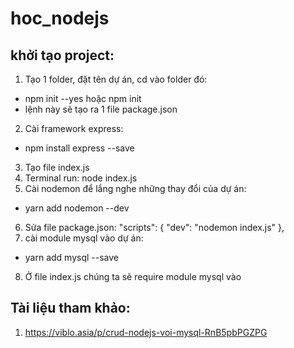 # hoc_nodejs

## khởi tạo project:
1. Tạo 1 folder, đặt tên dự án, cd vào folder đó:
- npm init --yes hoặc npm init
- lệnh này sẽ tạo ra 1 file package.json
2. Cài framework express:
- npm install express --save
3. Tạo file index.js
4. Terminal run: node index.js
5. Cài nodemon để lắng nghe những thay đổi của dự án:
- yarn add nodemon --dev
6. Sửa file package.json:
    "scripts": {
        "dev": "nodemon index.js"
    },
7. cài module mysql vào dự án:
- yarn add mysql --save
8. Ở file index.js chúng ta sẽ require module mysql vào

## Tài liệu tham khảo:
1. https://viblo.asia/p/crud-nodejs-voi-mysql-RnB5pbPGZPG